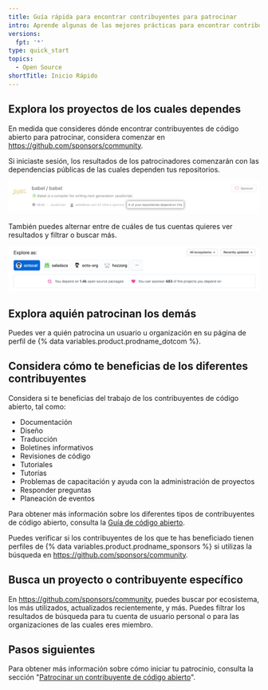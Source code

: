 ```yaml
---
title: Guía rápida para encontrar contribuyentes para patrocinar
intro: Aprende algunas de las mejores prácticas para encontrar contribuyentes de código abierto para patrocinar.
versions:
  fpt: '*'
type: quick_start
topics:
  - Open Source
shortTitle: Inicio Rápido
---
```


## Explora los proyectos de los cuales dependes

En medida que consideres dónde encontrar contribuyentes de código abierto para patrocinar, considera comenzar en https://github.com/sponsors/community.

Si iniciaste sesión, los resultados de los patrocinadores comenzarán con las dependencias públicas de las cuales dependen tus repositorios.

![El proyecto de código abierto Babel con texto resaltado que dice "4 de tus repositorios dependen de esto"](/assets/images/help/sponsors/example-of-open-source-project-dependency.png)

También puedes alternar entre de cuáles de tus cuentas quieres ver resultados y filtrar o buscar más.

![Opciones de búsqueda de la página de búsqueda de la comunidadde patrocinadores](/assets/images/help/sponsors/sponsors-search-options.png)

## Explora aquién patrocinan los demás

Puedes ver a quién patrocina un usuario u organización en su página de perfil de {% data variables.product.prodname_dotcom %}.

## Considera cómo te beneficias de los diferentes contribuyentes

Considera si te beneficias del trabajo de los contribuyentes de código abierto, tal como:
 - Documentación
 - Diseño
 - Traducción
 - Boletines informativos
 - Revisiones de código
 - Tutoriales
 - Tutorías
 - Problemas de capacitación y ayuda con la administración de proyectos
 - Responder preguntas
 - Planeación de eventos

Para obtener más información sobre los diferentes tipos de contribuyentes de código abierto, consulta la [Guía de código abierto](https://opensource.guide/how-to-contribute/#you-dont-have-to-contribute-code).

Puedes verificar si los contribuyentes de los que te has beneficiado tienen perfiles de {% data variables.product.prodname_sponsors %} si utilizas la búsqueda en https://github.com/sponsors/community.

## Busca un proyecto o contribuyente específico

En https://github.com/sponsors/community, puedes buscar por ecosistema, los más utilizados, actualizados recientemente, y más. Puedes filtrar los resultados de búsqueda para tu cuenta de usuario personal o para las organizaciones de las cuales eres miembro.

## Pasos siguientes

Para obtener más información sobre cómo iniciar tu patrocinio, consulta la sección "[Patrocinar un contribuyente de código abierto](/sponsors/sponsoring-open-source-contributors/sponsoring-an-open-source-contributor)".

